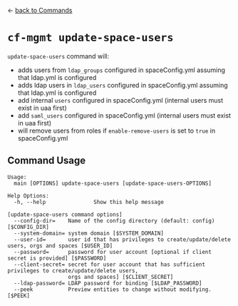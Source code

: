 &larr; [back to Commands](../README.md)

# `cf-mgmt update-space-users`

`update-space-users` command will:

- adds users from `ldap_groups` configured in spaceConfig.yml assuming that ldap.yml is configured
- adds ldap users in `ldap_users` configured in spaceConfig.yml assuming that ldap.yml is configured
- add internal `users` configured in spaceConfig.yml (internal users must exist in uaa first)
- add `saml_users` configured in spaceConfig.yml (internal users must exist in uaa first)
- will remove users from roles if `enable-remove-users` is set to `true` in spaceConfig.yml

## Command Usage

```
Usage:
  main [OPTIONS] update-space-users [update-space-users-OPTIONS]

Help Options:
  -h, --help               Show this help message

[update-space-users command options]
  --config-dir=    Name of the config directory (default: config) [$CONFIG_DIR]
  --system-domain= system domain [$SYSTEM_DOMAIN]
  --user-id=       user id that has privileges to create/update/delete users, orgs and spaces [$USER_ID]
  --password=      password for user account [optional if client secret is provided] [$PASSWORD]
  --client-secret= secret for user account that has sufficient privileges to create/update/delete users,
                   orgs and spaces] [$CLIENT_SECRET]
  --ldap-password= LDAP password for binding [$LDAP_PASSWORD]
  --peek           Preview entities to change without modifying. [$PEEK]
```
